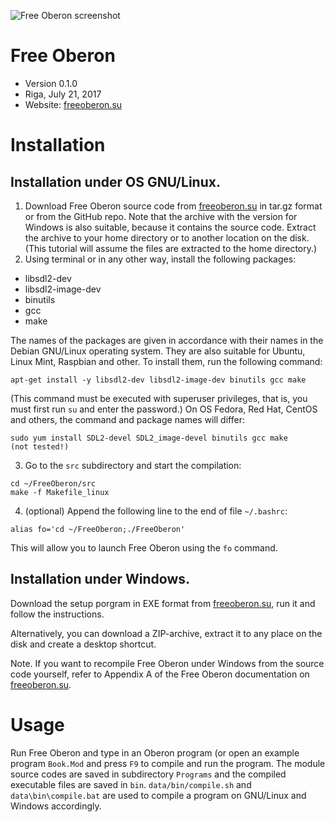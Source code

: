 ![Free Oberon screenshot](http://freeoberon.su/images/screenshot.png)

# Free Oberon
* Version 0.1.0
* Riga, July 21, 2017
* Website: [freeoberon.su](http://freeoberon.su)

# Installation

## Installation under OS GNU/Linux.

1. Download Free Oberon source code from [freeoberon.su](http://freeoberon.su) in tar.gz format or from the GitHub repo. Note that the archive with the version for Windows is also suitable, because it contains the source code. Extract the archive to your home directory or to another location on the disk. (This tutorial will assume the files are extracted to the home directory.)
2. Using terminal or in any other way, install the following packages:
  * libsdl2-dev
  * libsdl2-image-dev
  * binutils
  * gcc
  * make

  The names of the packages are given in accordance with their names in the Debian GNU/Linux operating system. They are also suitable for Ubuntu, Linux Mint, Raspbian and other.
  To install them, run the following command:
  ```
  apt-get install -y libsdl2-dev libsdl2-image-dev binutils gcc make
  ```
  (This command must be executed with superuser privileges, that is, you must first run `su` and enter the password.)
  On OS Fedora, Red Hat, CentOS and others, the command and package names will differ:
  ```
  sudo yum install SDL2-devel SDL2_image-devel binutils gcc make       (not tested!)
  ```
3. Go to the `src` subdirectory and start the compilation:
  ```
  cd ~/FreeOberon/src
  make -f Makefile_linux
  ```
4. (optional) Append the following line to the end of file `~/.bashrc`:
  ```
  alias fo='cd ~/FreeOberon;./FreeOberon'
  ```
  This will allow you to launch Free Oberon using the `fo` command.

## Installation under Windows.

Download the setup porgram in EXE format from [freeoberon.su](http://freeoberon.su), run it and follow the instructions.

Alternatively, you can download a ZIP-archive, extract it to any place on the disk and create a desktop shortcut.

Note. If you want to recompile Free Oberon under Windows from the source code yourself, refer to Appendix A of the Free Oberon documentation on [freeoberon.su](http://freeoberon.su).

# Usage

Run Free Oberon and type in an Oberon program (or open an example program `Book.Mod` and press `F9` to compile and run the program.
The module source codes are saved in subdirectory `Programs` and the compiled executable files are saved in `bin`. `data/bin/compile.sh` and `data\bin\compile.bat` are used to compile a program on GNU/Linux and Windows accordingly.
